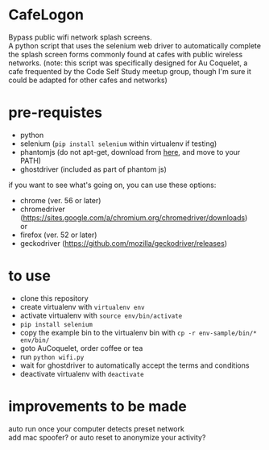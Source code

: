 # CafeLogon
Bypass public wifi network splash screens.  
A python script that uses the selenium web driver to automatically complete 
the splash screen forms commonly found at cafes with public wireless networks.
(note: this script was specifically designed for Au Coquelet, a cafe 
frequented by the Code Self Study meetup group, though I'm sure it 
could be adapted for other cafes and networks)  

# pre-requistes  
 * python  
 * selenium (```pip install selenium``` within virtualenv if testing)   
 * phantomjs (do not apt-get, download from [here](http://phantomjs.org/download.html), and move to your PATH)  
 * ghostdriver (included as part of phantom js)  

if you want to see what's going on,  you can use these options:   
 * chrome (ver. 56 or later)  
 * chromedriver (https://sites.google.com/a/chromium.org/chromedriver/downloads)  
or  
 * firefox (ver. 52 or later)  
 * geckodriver (https://github.com/mozilla/geckodriver/releases)  

# to use
 * clone this repository
 * create virtualenv with ```virtualenv env```
 * activate virtualenv with ```source env/bin/activate```  
 * ```pip install selenium```
 * copy the example bin to the virtualenv bin with ```cp -r env-sample/bin/* env/bin/```
 * goto AuCoquelet, order coffee or tea   
 * run ```python wifi.py```  
 * wait for ghostdriver to automatically accept the terms and conditions
 * deactivate virtualenv with ```deactivate```  
# improvements to be made  
auto run once your computer detects preset network  
add mac spoofer? or auto reset to anonymize your activity?
